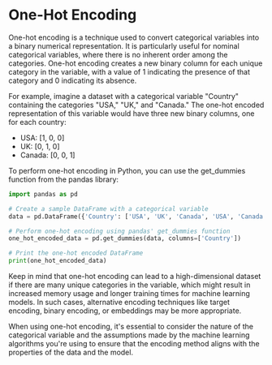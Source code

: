 # One-Hot Encoding

One-hot encoding is a technique used to convert categorical variables into a binary numerical representation. It is particularly useful for nominal categorical variables, where there is no inherent order among the categories. One-hot encoding creates a new binary column for each unique category in the variable, with a value of 1 indicating the presence of that category and 0 indicating its absence.

For example, imagine a dataset with a categorical variable "Country" containing the categories "USA," "UK," and "Canada." The one-hot encoded representation of this variable would have three new binary columns, one for each country:

- USA: [1, 0, 0]
- UK: [0, 1, 0]
- Canada: [0, 0, 1]

To perform one-hot encoding in Python, you can use the get_dummies function from the pandas library:

```python
import pandas as pd

# Create a sample DataFrame with a categorical variable
data = pd.DataFrame({'Country': ['USA', 'UK', 'Canada', 'USA', 'Canada']})

# Perform one-hot encoding using pandas' get_dummies function
one_hot_encoded_data = pd.get_dummies(data, columns=['Country'])

# Print the one-hot encoded DataFrame
print(one_hot_encoded_data)
```

Keep in mind that one-hot encoding can lead to a high-dimensional dataset if there are many unique categories in the variable, which might result in increased memory usage and longer training times for machine learning models. In such cases, alternative encoding techniques like target encoding, binary encoding, or embeddings may be more appropriate.

When using one-hot encoding, it's essential to consider the nature of the categorical variable and the assumptions made by the machine learning algorithms you're using to ensure that the encoding method aligns with the properties of the data and the model.
